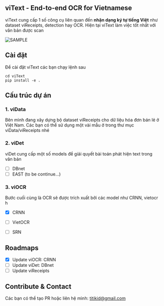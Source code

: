 ## viText - End-to-end OCR for Vietnamese
viText cung cấp 1 số công cụ liên quan đến **nhận dạng ký tự tiếng Việt** như dataset viReceipts, detection hay OCR. Hiện tại viText làm việc tốt nhất với văn bản được scan

![SAMPLE](https://github.com/titikid/viText/blob/dev/viText/outputs/scan2_visualized.jpg)
## Cài đặt
Để cài đặt viText các bạn chạy lệnh sau
```
cd viText
pip install -e .
```

## Cấu trúc dự án 
### 1. viData

Bên mình đang xây dựng bộ dataset viReceipts cho dữ liệu hóa đơn bán lẻ ở Việt Nam. Các bạn có thể sử dụng một vài mẫu ở trong thư mục viData/viReceipts nhé 

### 2. viDet
viDet cung cấp một số models để giải quyết bài toán phát hiện text trong văn bản
- [ ] DBnet
- [ ] EAST
(to be continue...)

### 3. viOCR
Bước cuối cùng là OCR sẽ được trích xuất bởi các model như CRNN, vietocr h

- [x] CRNN
- [ ] VietOCR
- [ ] SRN


## Roadmaps
- [x] Update viOCR: CRNN
- [ ] Update viDet: DBnet
- [ ] Update viReceipts

## Contribute & Contact
Các bạn có thể tạo PR hoặc liên hệ mình: titikid@gmail.com
